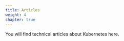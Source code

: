 ```yaml
---
title: Articles
weight: 4
chapter: true
---
```


You will find technical articles about Kubernetes here.
